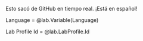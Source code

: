 Esto sacó de GitHub en tiempo real. ¡Está en español!

Language = @lab.Variable(Language)

Lab Profile Id = @lab.LabProfile.Id
